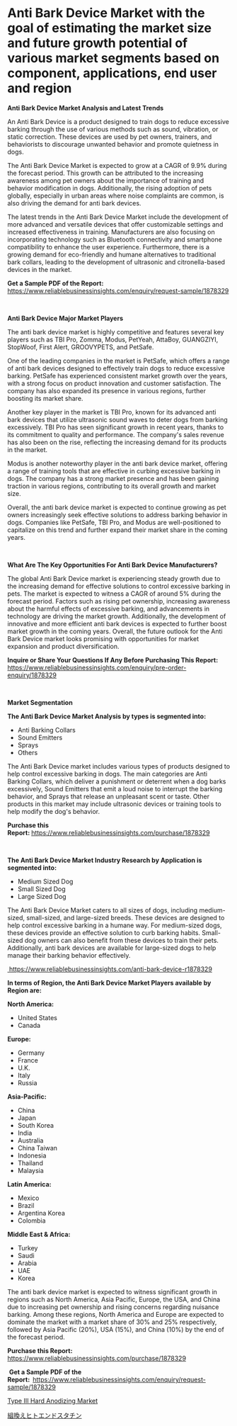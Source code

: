 <p><h1>Anti Bark Device Market with the goal of estimating the market size and future growth potential of various market segments based on component, applications, end user and region</h1></p><p><strong>Anti Bark Device Market Analysis and Latest Trends</strong></p>
<p><p>An Anti Bark Device is a product designed to train dogs to reduce excessive barking through the use of various methods such as sound, vibration, or static correction. These devices are used by pet owners, trainers, and behaviorists to discourage unwanted behavior and promote quietness in dogs.</p><p>The Anti Bark Device Market is expected to grow at a CAGR of 9.9% during the forecast period. This growth can be attributed to the increasing awareness among pet owners about the importance of training and behavior modification in dogs. Additionally, the rising adoption of pets globally, especially in urban areas where noise complaints are common, is also driving the demand for anti bark devices.</p><p>The latest trends in the Anti Bark Device Market include the development of more advanced and versatile devices that offer customizable settings and increased effectiveness in training. Manufacturers are also focusing on incorporating technology such as Bluetooth connectivity and smartphone compatibility to enhance the user experience. Furthermore, there is a growing demand for eco-friendly and humane alternatives to traditional bark collars, leading to the development of ultrasonic and citronella-based devices in the market.</p></p>
<p><strong>Get a Sample PDF of the Report:&nbsp;</strong> <a href="https://www.reliablebusinessinsights.com/enquiry/request-sample/1878329">https://www.reliablebusinessinsights.com/enquiry/request-sample/1878329</a></p>
<p>&nbsp;</p>
<p><strong>Anti Bark Device Major Market Players</strong></p>
<p><p>The anti bark device market is highly competitive and features several key players such as TBI Pro, Zomma, Modus, PetYeah, AttaBoy, GUANGZIYI, StopWoof, First Alert, GROOVYPETS, and PetSafe.</p><p>One of the leading companies in the market is PetSafe, which offers a range of anti bark devices designed to effectively train dogs to reduce excessive barking. PetSafe has experienced consistent market growth over the years, with a strong focus on product innovation and customer satisfaction. The company has also expanded its presence in various regions, further boosting its market share.</p><p>Another key player in the market is TBI Pro, known for its advanced anti bark devices that utilize ultrasonic sound waves to deter dogs from barking excessively. TBI Pro has seen significant growth in recent years, thanks to its commitment to quality and performance. The company's sales revenue has also been on the rise, reflecting the increasing demand for its products in the market.</p><p>Modus is another noteworthy player in the anti bark device market, offering a range of training tools that are effective in curbing excessive barking in dogs. The company has a strong market presence and has been gaining traction in various regions, contributing to its overall growth and market size.</p><p>Overall, the anti bark device market is expected to continue growing as pet owners increasingly seek effective solutions to address barking behavior in dogs. Companies like PetSafe, TBI Pro, and Modus are well-positioned to capitalize on this trend and further expand their market share in the coming years.</p></p>
<p>&nbsp;</p>
<p><strong>What Are The Key Opportunities For Anti Bark Device Manufacturers?</strong></p>
<p><p>The global Anti Bark Device market is experiencing steady growth due to the increasing demand for effective solutions to control excessive barking in pets. The market is expected to witness a CAGR of around 5% during the forecast period. Factors such as rising pet ownership, increasing awareness about the harmful effects of excessive barking, and advancements in technology are driving the market growth. Additionally, the development of innovative and more efficient anti bark devices is expected to further boost market growth in the coming years. Overall, the future outlook for the Anti Bark Device market looks promising with opportunities for market expansion and product diversification.</p></p>
<p><strong>Inquire or Share Your Questions If Any Before Purchasing This Report:</strong> <a href="https://www.reliablebusinessinsights.com/enquiry/pre-order-enquiry/1878329">https://www.reliablebusinessinsights.com/enquiry/pre-order-enquiry/1878329</a></p>
<p>&nbsp;</p>
<p><strong>Market Segmentation</strong></p>
<p><strong>The Anti Bark Device Market Analysis by types is segmented into:</strong></p>
<p><ul><li>Anti Barking Collars</li><li>Sound Emitters</li><li>Sprays</li><li>Others</li></ul></p>
<p><p>The Anti Bark Device market includes various types of products designed to help control excessive barking in dogs. The main categories are Anti Barking Collars, which deliver a punishment or deterrent when a dog barks excessively, Sound Emitters that emit a loud noise to interrupt the barking behavior, and Sprays that release an unpleasant scent or taste. Other products in this market may include ultrasonic devices or training tools to help modify the dog's behavior.</p></p>
<p><strong>Purchase this Report:&nbsp;</strong><a href="https://www.reliablebusinessinsights.com/purchase/1878329">https://www.reliablebusinessinsights.com/purchase/1878329</a></p>
<p>&nbsp;</p>
<p><strong>The Anti Bark Device Market Industry Research by Application is segmented into:</strong></p>
<p><ul><li>Medium Sized Dog</li><li>Small Sized Dog</li><li>Large Sized Dog</li></ul></p>
<p><p>The Anti Bark Device Market caters to all sizes of dogs, including medium-sized, small-sized, and large-sized breeds. These devices are designed to help control excessive barking in a humane way. For medium-sized dogs, these devices provide an effective solution to curb barking habits. Small-sized dog owners can also benefit from these devices to train their pets. Additionally, anti bark devices are available for large-sized dogs to help manage their barking behavior effectively.</p></p>
<p><a href="https://www.reliablebusinessinsights.com/anti-bark-device-r1878329">&nbsp;https://www.reliablebusinessinsights.com/anti-bark-device-r1878329</a></p>
<p><strong>In terms of Region, the Anti Bark Device Market Players available by Region are:</strong></p>
<p>
    <p> <strong> North America: </strong>
        <ul>
            <li>United States</li>
            <li>Canada</li>
        </ul>
        </p> 
    <p> <strong> Europe: </strong>
        <ul>
            <li>Germany</li>
            <li>France</li>
            <li>U.K.</li>
            <li>Italy</li>
            <li>Russia</li>
        </ul>
        </p> 
    <p> <strong> Asia-Pacific: </strong>
        <ul>
            <li>China</li>
            <li>Japan</li>
            <li>South Korea</li>
            <li>India</li>
            <li>Australia</li>
            <li>China Taiwan</li>
            <li>Indonesia</li>
            <li>Thailand</li>
            <li>Malaysia</li>
        </ul>
        </p> 
    <p> <strong> Latin America: </strong>
        <ul>
            <li>Mexico</li>
            <li>Brazil</li>
            <li>Argentina Korea</li>
            <li>Colombia</li>
        </ul>
        </p> 
    <p> <strong> Middle East & Africa: </strong>
        <ul>
            <li>Turkey</li>
            <li>Saudi</li>
            <li>Arabia</li>
            <li>UAE</li>
            <li>Korea</li>
        </ul>
    </p>
    </p>
<p><p>The anti bark device market is expected to witness significant growth in regions such as North America, Asia Pacific, Europe, the USA, and China due to increasing pet ownership and rising concerns regarding nuisance barking. Among these regions, North America and Europe are expected to dominate the market with a market share of 30% and 25% respectively, followed by Asia Pacific (20%), USA (15%), and China (10%) by the end of the forecast period.</p></p>
<p><strong>Purchase this Report: </strong><a href="https://www.reliablebusinessinsights.com/purchase/1878329">https://www.reliablebusinessinsights.com/purchase/1878329</a></p>
<p>&nbsp;<strong>Get a Sample PDF of the Report:&nbsp;&nbsp;</strong><a href="https://www.reliablebusinessinsights.com/enquiry/request-sample/1878329">https://www.reliablebusinessinsights.com/enquiry/request-sample/1878329</a></p>
<p><strong></strong></p>
<p><p><a href="https://github.com/khadijahesham19/Market-Research-Report-List-1/blob/main/type-iii-hard-anodizing-market.md">Type III Hard Anodizing Market</a></p><p><a href="https://github.com/oafhukehf4709715/Market-Research-Report-List-3/blob/main/314320129322.md">組換えヒトエンドスタチン</a></p></p>